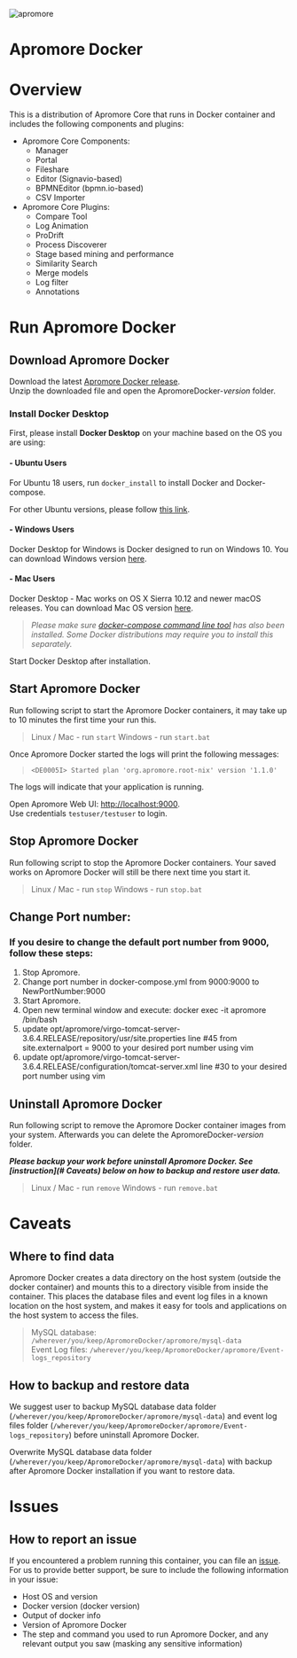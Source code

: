 ![apromore](http://apromore.org/wp-content/uploads/2019/11/Apromore-banner_narrow.png "apromore")

# Apromore Docker

# Overview

This is a distribution of Apromore Core that runs in Docker container and includes the following components and plugins:

* Apromore Core Components:
  * Manager
  * Portal
  * Fileshare
  * Editor (Signavio-based)
  * BPMNEditor (bpmn.io-based)
  * CSV Importer
* Apromore Core Plugins:
  * Compare Tool
  * Log Animation
  * ProDrift
  * Process Discoverer
  * Stage based mining and performance
  * Similarity Search
  * Merge models
  * Log filter
  * Annotations

# Run Apromore Docker

## Download Apromore Docker
Download the latest [Apromore Docker release](https://github.com/apromore/ApromoreDocker/releases/latest).  
Unzip the downloaded file and open the ApromoreDocker-*version* folder. 


### Install Docker Desktop

First, please install **Docker Desktop** on your machine based on the OS you are using:

####  - Ubuntu Users
For Ubuntu 18 users, run `docker_install` to install Docker and Docker-compose.

For other Ubuntu versions, please follow [this link](https://docs.docker.com/install/linux/docker-ce/ubuntu/).

####  - Windows Users
Docker Desktop for Windows is Docker designed to run on Windows 10.
You can download Windows version [here](https://docs.docker.com/docker-for-windows/install/).

####  - Mac Users
Docker Desktop - Mac works on OS X Sierra 10.12 and newer macOS releases. You can download Mac OS version [here](https://docs.docker.com/docker-for-mac/install/).


>*Please make sure [docker-compose command line tool](https://docs.docker.com/compose/install/) has also been installed. Some Docker distributions may require you to install this separately.*

Start Docker Desktop after installation.


 
## Start Apromore Docker
Run following script to start the Apromore Docker containers, it may take up to 10 minutes the first time your run this.  

>Linux / Mac  - run `start`
>Windows - run `start.bat`  
  

Once Apromore Docker started the logs will print the following messages:  
>`<DE0005I> Started plan 'org.apromore.root-nix' version '1.1.0'`  

The logs will indicate that your application is running.  

Open Apromore Web UI: [http://localhost:9000](http://localhost:9000).  
Use credentials `testuser/testuser` to login.

## Stop Apromore Docker

Run following script to stop the Apromore Docker containers.  Your saved works on Apromore Docker will still be there next time you start it.  

>Linux / Mac - run `stop`
>Windows - run `stop.bat`  


## Change Port number:
### If you desire to change the default port number from 9000, follow these steps:
1. Stop Apromore.
2. Change port number in docker-compose.yml from 9000:9000 to NewPortNumber:9000
3. Start Apromore.
4. Open new terminal window and execute:  docker exec -it apromore /bin/bash
5. update opt/apromore/virgo-tomcat-server-3.6.4.RELEASE/repository/usr/site.properties line #45 from site.externalport = 9000 to your desired port number using vim
6. update opt/apromore/virgo-tomcat-server-3.6.4.RELEASE/configuration/tomcat-server.xml line #30 to your desired port number using vim


## Uninstall Apromore Docker

Run following script to remove the Apromore Docker container images from your system.  Afterwards you can delete the ApromoreDocker-*version* folder.

***Please backup your work before uninstall Apromore Docker. See [instruction](# Caveats) below on how to backup and restore user data.***

>Linux / Mac - run `remove` 
>Windows - run `remove.bat`  
 

# Caveats

## Where to find data

Apromore Docker creates a data directory on the host system (outside the docker container) and mounts this to a directory visible from inside the container. This places the database files and event log files in a known location on the host system, and makes it easy for tools and applications on the host system to access the files.  

>MySQL database: `/wherever/you/keep/ApromoreDocker/apromore/mysql-data`  
>Event Log files: `/wherever/you/keep/ApromoreDocker/apromore/Event-logs_repository`


## How to backup and restore data

We suggest user to backup MySQL database data folder (`/wherever/you/keep/ApromoreDocker/apromore/mysql-data`) and event log files folder (`/wherever/you/keep/ApromoreDocker/apromore/Event-logs_repository`) before uninstall Apromore Docker.

Overwrite MySQL database data folder (`/wherever/you/keep/ApromoreDocker/apromore/mysql-data`) with backup after Apromore Docker installation if you want to restore data.

# Issues

## How to report an issue

If you encountered a problem running this container, you can file an [issue](https://github.com/apromore/ApromoreDocker/issues). For us to provide better support, be sure to include the following information in your issue:

* Host OS and version
* Docker version (docker version)
* Output of docker info
* Version of Apromore Docker
* The step and command you used to run Apromore Docker, and any relevant output you saw (masking any sensitive information)
